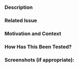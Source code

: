 ### Description
<!--- Describe your changes in detail -->


### Related Issue
<!--- If fixing a bug, there should be an issue describing it with steps to reproduce -->
<!--- Please link to the issue here: -->


### Motivation and Context
<!--- Why is this change required? What problem does it solve? -->
<!--- If it fixes an open issue, please link to the issue here. -->


### How Has This Been Tested?
<!--- Please describe in detail how you tested your changes. -->
<!--- System/Browser Info -->


### Screenshots (if appropriate):
